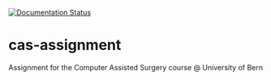 [![Documentation Status](https://readthedocs.org/projects/unibe-cas-assignment/badge/?version=latest&style=flat-square)](https://unibe-cas-assignment.readthedocs.io/en/latest/?badge=latest)

# cas-assignment
Assignment for the Computer Assisted Surgery course @ University of Bern
